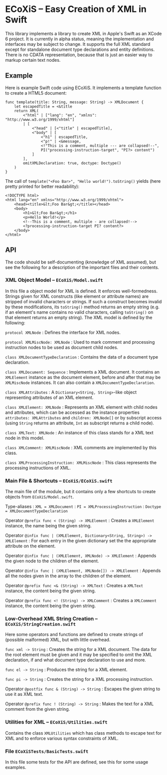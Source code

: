# ECoXiS – Easy Creation of XML in Swift

This library implements a library to create XML in Apple's Swift as an XCode 6
project. It is currently in alpha status, meaning the implementation and
interfaces may be subject to change. It supports the full XML standard except
for standalone document type declarations and entity definitions. There is no
CDATA representation, because that is just an easier way to markup certain text
nodes.


## Example

Here is example Swift code using ECoXiS. It implements a template function to
create a HTML5 document:

    func template(title: String, message: String) -> XMLDocument {
        let escapedTitle = <&title
        return XML(
            <"html" | ["lang": "en", "xmlns": "http://www.w3.org/1999/xhtml"]
            | [
                <"head" | [<"title" | escapedTitle],
                <"body" | [
                    <"h1" | escapedTitle,
                    <"p!" | <&message,
                    <!"This is a comment, multiple --- are collapsed!--",
                    PI("processing-instruction-target", "PI?> content")
                ]
            ],
            omitXMLDeclaration: true, doctype: Doctype()
        )
    }

The call of `template("<Foo Bar>", "Hello world!").toString()` yields (here
pretty printed for better readability):

    <!DOCTYPE html>
    <html lang="en" xmlns="http://www.w3.org/1999/xhtml">
        <head><title>&lt;Foo Bar&gt;</title></head>
        <body>
            <h1>&lt;Foo Bar&gt;</h1>
            <p>Hello World!</p>
            <!--This is a comment, multiple - are collapsed!-->
            <?processing-instruction-target PI? content?>
        </body>
    </html>


## API

The code should be self-documenting (knowledge of XML assumed), but see the
following for a description of the important files and their contents.

### XML Object Model – `ECoXiS/Model.swift`

In this file a object model for XML is defined. It enforces well-formedness.
Strings given for XML constructs (like element or attribute names) are
stripped of invalid characters or strings. If such a construct becomes
invalid by these modifications, its `toString()` method returns an empty
string (e.g. if an element's name contains no valid characters, calling
`toString()` on that element returns an empty string). The XML model is
defined by the following:

`protocol XMLNode`
:   Defines the interface for XML nodes.

`protocol XMLMiscNode: XMLNode`
:   Used to mark comment and processing instruction nodes to be used as
    document child nodes.

`class XMLDocumentTypeDeclaration`
:   Contains the data of a document type declaration.

`class XMLDocument: Sequence`
:   Implements a XML document. It contains an `XMLElement` instance as the
    document element, before and after that may be `XMLMiscNode` instances.
    It can also contain a `XMLDocumentTypeDeclaration`.

`class XMLAttributes`
:   A `Dictionary<String, String>`-like object representing attributes of
    an XML element.

`class XMLElement: XMLNode`
:   Represents an XML element with child nodes and attributes, which can be
    accessed as the instance properties `attributes: XMLAttributes` and
    `children: XMLNode[]` or by subscript access (using `String` returns an
    attribute, `Int` as subscript returns a child node).

`class XMLText: XMLNode`
:   An instance of this class stands for a XML text node in this model.

`class XMLComment: XMLMiscNode`
:   XML comments are implemented by this class.

`class XMLProcessingInstruction: XMLMiscNode`
:   This class represents the processing instructions of XML.


### Main File & Shortcuts – `ECoXiS/ECoXiS.swift`

The main file of the module, but it contains only a few shortcuts to create
objects from `ECoXiS/Model.swift`.

Type-aliases
:   `XML = XMLDocument`
:   `PI = XMLProcessingInstruction`
:   `Doctype = XMLDocumentTypeDeclaration`

Operator  `@prefix func < (String) -> XMLElement`
:   Creates a `XMLElement` instance, the name being the given string.

Operator `@infix func | (XMLElement, Dictionary<String, String>) -> XMLElement`
:   For each entry in the given dictionary set the the appropriate attribute on
    the element.

Operator `@infix func | (XMLElement, XMLNode) -> XMLElement`
:   Appends the given node to the children of the element.

Operator `@infix func | (XMLElement, XMLNode[]) -> XMLElement`
:   Appends all the nodes given in the array to the children of the element.

Operator `@prefix func <& (String) -> XMLText`
:   Creates a `XMLText` instance, the content being the given string.

Operator `@prefix func <! (String) -> XMLComment`
:   Creates a `XMLComment` instance, the content being the given string.


### Low-Overhead XML String Creation – `ECoXiS/StringCreation.swift`

Here some operators and functions are defined to create strings of (possible
malformed) XML, but with little overhead.

`func xml -> String`
:   Creates the string for a XML document. The data for the root element must be
    given and it may be specified to omit the XML declaration, if and what
    document type declaration to use and more.

`func el -> String`
:   Produces the string for a XML element.

`func pi -> String`
:   Creates the string for a XML processing instruction.

Operator `@postfix func & (String) -> String`
:   Escapes the given string to use it as XML text.

Operator `@prefix func ! (String) -> String`
:   Makes the text for a XML comment from the given string.


### Utilities for XML – `ECoXiS/Utilities.swift`

Contains the class `XMLUtilities` which has class methods to escape text for
XML and to enforce various syntax constraints of XML.


### File `ECoXiSTests/BasicTests.swift`

In this file some tests for the API are defined, see this for some usage
examples.
